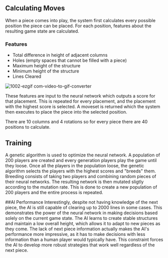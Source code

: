## Calculating Moves
When a piece comes into play, the system first calculates every possible position the piece can be placed. For each position, features about the resulting game state are calculated.

### Features
* Total difference in height of adjacent columns
* Holes (empty spaces that cannot be filled with a piece)
* Maximum height of the structure
* Minimum height of the structure
* Lines Cleared

   
![1002-ezgif com-video-to-gif-converter](https://github.com/user-attachments/assets/bd1a0278-4b82-422c-a463-83262094b5a6)


These features are input to the neural network which outputs a score for that placement. This is repeated for every placement, and the placement with the highest score is selected. A moveset is returned which the system then executes to place the piece into the selected position.

There are 10 columns and 4 rotations so for every piece there are 40 positions to calculate.

## Training
A genetic algorithm is used to optimize the neural network. A population of 200 players are created and every generation players play the game until they loose. Once all the players in the population loose, the genetic algorithm selects the players with the highest scores and "breeds" them. Breeding consists of taking two players and combining random pieces of their neural networks. The resulting network is then mutated sligtly according to the mutation rate. This is done to create a new population of 200 players and the entire process is repeated.


##AI Performance
Interestingly, despite not having knowledge of the next piece, the AI is still capable of clearing up to 2000 lines in some cases. This demonstrates the power of the neural network in making decisions based solely on the current game state. The AI learns to create stable structures and maintain a low overall height, which allows it to adapt to new pieces as they come.
The lack of next piece information actually makes the AI's performance more impressive, as it has to make decisions with less information than a human player would typically have. This constraint forces the AI to develop more robust strategies that work well regardless of the next piece.
